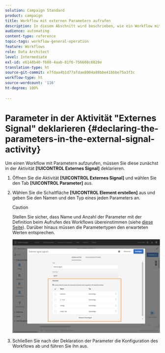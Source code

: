 ```yaml
---
solution: Campaign Standard
product: campaign
title: Workflow mit externen Parametern aufrufen
description: In diesem Abschnitt wird beschrieben, wie ein Workflow mit externen Parametern aufgerufen wird.
audience: automating
content-type: reference
topic-tags: workflow-general-operation
feature: Workflows
role: Data Architect
level: Intermediate
exl-id: e6148b40-f608-4aab-81f6-756608c6828e
translation-type: ht
source-git-commit: e7fdaa4b1d77afdae8004a88bbe41bbbe75a3f3c
workflow-type: ht
source-wordcount: '116'
ht-degree: 100%

---
```


# Parameter in der Aktivität &quot;Externes Signal&quot; deklarieren        {#declaring-the-parameters-in-the-external-signal-activity}

Um einen Workflow mit Parametern aufzurufen, müssen Sie diese zunächst in der Aktivität **[!UICONTROL Externes Signal]** deklarieren.

1. Öffnen Sie die Aktivität **[!UICONTROL Externes Signal]** und wählen Sie den Tab **[!UICONTROL Parameter]** aus.
1. Wählen Sie die Schaltfläche **[!UICONTROL Element erstellen]** aus und geben Sie den Namen und den Typ eines jeden Parameters an.

   >[!CAUTION]
   >
   >Stellen Sie sicher, dass Name und Anzahl der Parameter mit der Definition beim Aufrufen des Workflows übereinstimmen (siehe [diese Seite](../../automating/using/defining-parameters-calling-workflow.md)). Darüber hinaus müssen die Parametertypen den erwarteten Werten entsprechen.

   ![](assets/extsignal_declaringparameters_1.png)

1. Schließen Sie nach der Deklaration der Parameter die Konfiguration des Workflows ab und führen Sie ihn aus.
